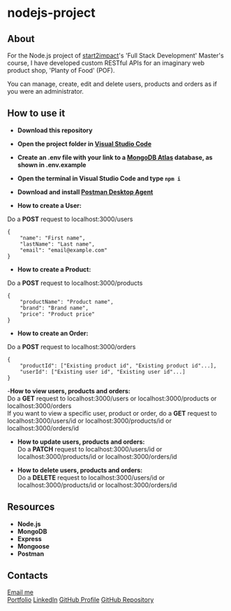 # nodejs-project


## About

For the Node.js project of [start2impact](https://www.start2impact.it)'s 'Full Stack Development' Master's course, I have developed custom RESTful APIs for an imaginary web product shop, 'Planty of Food' (POF). <br>

You can manage, create, edit and delete users, products and orders as if you were an administrator.


## How to use it

- **Download this repository**
- **Open the project folder in [Visual Studio Code](https://code.visualstudio.com)**
- **Create an .env file with your link to a [MongoDB Atlas](https://www.mongodb.com/atlas/database) database, as shown in .env.example**
- **Open the terminal in Visual Studio Code and type `npm i`**
- **Download and install [Postman Desktop Agent](https://www.postman.com)**
  <br>

- **How to create a User:**

Do a **POST** request to localhost:3000/users

```
{
    "name": "First name",
    "lastName": "Last name",
    "email": "email@example.com"
}
```

- **How to create a Product:**

Do a **POST** request to localhost:3000/products

```
{
    "productName": "Product name",
    "brand": "Brand name",
    "price": "Product price"
}
```

- **How to create an Order:**

Do a **POST** request to localhost:3000/orders

```
{
    "productId": ["Existing product id", "Existing product id"...],
    "userId": ["Existing user id", "Existing user id"...]
}
```

-**How to view users, products and orders:**<br>
  Do a **GET** request to localhost:3000/users or localhost:3000/products or localhost:3000/orders<br>
  If you want to view a specific user, product or order, do a **GET** request to localhost:3000/users/id or localhost:3000/products/id or localhost:3000/orders/id<br>

- **How to update users, products and orders:** <br>
  Do a **PATCH** request to localhost:3000/users/id or localhost:3000/products/id or localhost:3000/orders/id<br>
 
- **How to delete users, products and orders:** <br>
  Do a **DELETE** request to localhost:3000/users/id or localhost:3000/products/id or localhost:3000/orders/id<br>


## Resources

- **Node.js**
- **MongoDB**
- **Express**
- **Mongoose**
- **Postman**


## Contacts

[Email me](mailto:clarissacortese.info@gmail.com) <br>
[Portfolio](https://clarissacortese.com/)
[LinkedIn](https://linkedin.com/in/clarissacortese/)
[GitHub Profile](https://github.com/clarissacortese/)
[GitHub Repository](https://github.com/clarissacortese/nodejs-project)
